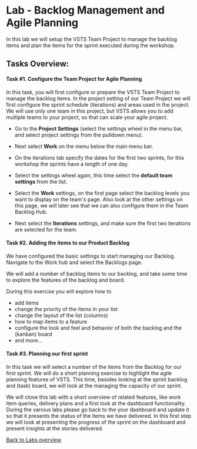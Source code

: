 Lab - Backlog Management and Agile Planning
====================================================================

In this lab we will setup the VSTS Team Project to manage the backlog items and plan the items for the sprint executed during the workshop.

## Tasks Overview: ###

#### Task #1. Configure the Team Project for Agile Planning

In this task, you will first configure or prepare the VSTS Team Project to manage the backlog items.
In the project setting of our Team Project we will first configure the sprint schedule (iterations) and areas used in the project.
We will use only one team in this project, but VSTS allows you to add multiple teams to your project, so that can scale your agile project.

- Go to the **Project Settings** (select the settings wheel in the menu bar, and select project settings from the pulldown menu).
- Next select **Work** on the menu below the main menu bar.
- On the iterations tab specify the dates for the first two sprints, for this workshop the sprints have a length of one day.

- Select the settings wheel again, this time select the **default team settings** from the list.
- Select the **Work** settings, on the first page select the backlog levels you want to display on the team's page.
Also look at the other settings on this page, we will later see that we can also configure them in the Team Backlog Hub.

- Next select the **Iterations** settings, and make sure the first two iterations are selected for the team.

#### Task #2. Adding the items to our Product Backlog

We have configured the basic settings to start managing our Backlog. 
Navigate to the Work hub and select the Backlogs page.

We will add a number of backlog items to our backlog, and take some time to explore the features of the backlog and board.


During this exercise you will explore how to 
- add items
- change the priority of the items in your list
- change the layout of the list (columns)
- how to map items to a feature
- configure the look and feel and behavior of both the backlog and the (kanban) board
- and more...

#### Task #3. Planning our first sprint

In this task we will select a number of the items from the Backlog for our first sprint.
We will do a short planning exercise to highlight the agile planning features of VSTS. 
This time, besides looking at the sprint backlog and (task) board, we will look at the managing the capacity of our sprint.

We will close this lab with a short overview of related features, like work item queries, delivery plans and a first look at the dashboard functionality.
During the various labs please go back to the your dashboard and update it so that it presents the status of the items we have delivered.
In this first step we will look at presenting the progress of the sprint on the dashboard and present insights at the stories delivered.

[Back to Labs overview](../../Readme.md).



  
